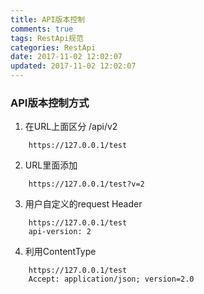 ```yaml
---
title: API版本控制
comments: true
tags: RestApi规范
categories: RestApi
date: 2017-11-02 12:02:07
updated: 2017-11-02 12:02:07
---
```


### API版本控制方式
1. 在URL上面区分 /api/v2
```
    https://127.0.0.1/test
```

2. URL里面添加
```
    https://127.0.0.1/test?v=2
```

3. 用户自定义的request Header
```
    https://127.0.0.1/test  
    api-version: 2
```
<!-- more -->

4. 利用ContentType
```
    https://127.0.0.1/test
    Accept: application/json; version=2.0  
```